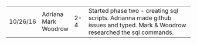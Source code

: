 <table>
<td>10/26/16</td>
<td>Adriana<br />Mark<br />Woodrow</td>
<td>2-4</td>
<td>Started phase two - creating sql scripts.  Adrianna made github issues and typed.  Mark & Woodrow researched the sql commands.
</td>
</tr>
</table>
